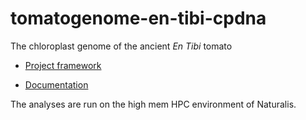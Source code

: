 # tomatogenome-en-tibi-cpdna

The chloroplast genome of the ancient *En Tibi* tomato

- [Project framework](https://github.com/naturalis/tomatogenome-en-tibi-cpdna/issues/1)

- [Documentation](https://github.com/naturalis/tomatogenome-en-tibi-cpdna/tree/main/data)

The analyses are run on the high mem HPC environment of Naturalis.

